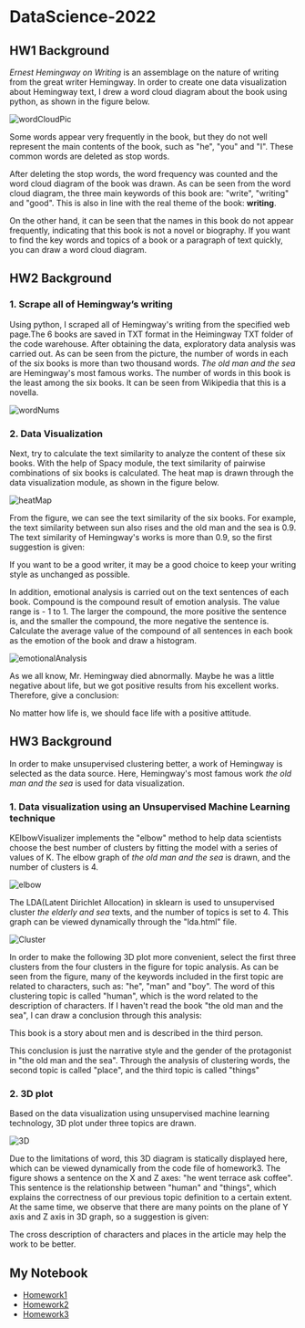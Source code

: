 # DataScience-2022

## HW1 Background
*Ernest Hemingway on Writing* is an assemblage on the nature of writing from the great writer Hemingway. In order to create one data visualization about Hemingway text, I drew a word cloud diagram about the book using python, as shown in the figure below.

![wordCloudPic](https://user-images.githubusercontent.com/96498688/151200165-7d246d24-4390-4b58-b50e-884ee52d1b77.png)

Some words appear very frequently in the book, but they do not well represent the main contents of the book, such as "he", "you" and "I". These common words are deleted as stop words.

After deleting the stop words, the word frequency was counted and the word cloud diagram of the book was drawn. As can be seen from the word cloud diagram, the three main keywords of this book are: "write", "writing" and "good". This is also in line with the real theme of the book: **writing**.

On the other hand, it can be seen that the names in this book do not appear frequently, indicating that this book is not a novel or biography. If you want to find the key words and topics of a book or a paragraph of text quickly, you can draw a word cloud diagram.

## HW2 Background
### 1. Scrape all of Hemingway’s writing
Using python, I scraped all of Hemingway's writing from the specified web page.The 6 books are saved in TXT format in the Heimingway TXT folder of the code warehouse. After obtaining the data, exploratory data analysis was carried out. As can be seen from the picture, the number of words in each of the six books is more than two thousand words. *The old man and the sea* are Hemingway's most famous works. The number of words in this book is the least among the six books. It can be seen from Wikipedia that this is a novella.

![wordNums](https://user-images.githubusercontent.com/96498688/153167170-52f0045b-e7d9-47c9-b958-7f54817276ce.png)

### 2. Data Visualization
Next, try to calculate the text similarity to analyze the content of these six books. With the help of Spacy module, the text similarity of pairwise combinations of six books is calculated. The heat map is drawn through the data visualization module, as shown in the figure below.

![heatMap](https://user-images.githubusercontent.com/96498688/153167260-e7bd2544-18a9-4bb4-801c-072f0afdac09.png)

From the figure, we can see the text similarity of the six books. For example, the text similarity between sun also rises and the old man and the sea is 0.9. The text similarity of Hemingway's works is more than 0.9, so the first suggestion is given:

If you want to be a good writer, it may be a good choice to keep your writing style as unchanged as possible.

In addition, emotional analysis is carried out on the text sentences of each book. Compound is the compound result of emotion analysis. The value range is - 1 to 1. The larger the compound, the more positive the sentence is, and the smaller the compound, the more negative the sentence is. Calculate the average value of the compound of all sentences in each book as the emotion of the book and draw a histogram.

![emotionalAnalysis](https://user-images.githubusercontent.com/96498688/153167225-f63eb12e-c326-459e-a5cd-a8c9bf410585.png)

As we all know, Mr. Hemingway died abnormally. Maybe he was a little negative about life, but we got positive results from his excellent works. Therefore, give a conclusion:

No matter how life is, we should face life with a positive attitude.

## HW3 Background
In order to make unsupervised clustering better, a work of Hemingway is selected as the data source. Here, Hemingway's most famous work *the old man and the sea* is used for data visualization.

### 1. Data visualization using an Unsupervised Machine Learning technique
KElbowVisualizer implements the "elbow" method to help data scientists choose the best number of clusters by fitting the model with a series of values of K. The elbow graph of *the old man and the sea* is drawn, and the number of clusters is 4.

![elbow](https://user-images.githubusercontent.com/96498688/154098485-da661762-c063-4ba6-86d3-2c32055d98aa.png)

The LDA(Latent Dirichlet Allocation) in sklearn is used to unsupervised cluster *the elderly and sea* texts, and the number of topics is set to 4. This graph can be viewed dynamically through the "lda.html" file.

![Cluster](https://user-images.githubusercontent.com/96498688/154098475-865e20c8-85cd-4d2e-9256-6baa79719929.jpg)

In order to make the following 3D plot more convenient, select the first three clusters from the four clusters in the figure for topic analysis. As can be seen from the figure, many of the keywords included in the first topic are related to characters, such as: "he", "man" and "boy". The word of this clustering topic is called "human", which is the word related to the description of characters. If I haven't read the book "the old man and the sea", I can draw a conclusion through this analysis:

This book is a story about men and is described in the third person.

This conclusion is just the narrative style and the gender of the protagonist in "the old man and the sea". Through the analysis of clustering words, the second topic is called "place", and the third topic is called "things"

### 2. 3D plot
Based on the data visualization using unsupervised machine learning technology, 3D plot under three topics are drawn.

![3D](https://user-images.githubusercontent.com/96498688/154098465-8b8e3a72-197f-4e6d-ba24-fdcfe38e33ea.jpg)

Due to the limitations of word, this 3D diagram is statically displayed here, which can be viewed dynamically from the code file of homework3. The figure shows a sentence on the X and Z axes: "he went terrace ask coffee". This sentence is the relationship between "human" and "things", which explains the correctness of our previous topic definition to a certain extent. At the same time, we observe that there are many points on the plane of Y axis and Z axis in 3D graph, so a suggestion is given:

The cross description of characters and places in the article may help the work to be better.


## My Notebook

* [Homework1](https://github.com/Yueyuetian1/DataScience-2022/blob/main/HW1/HWEEK1.ipynb)
* [Homework2](https://github.com/Yueyuetian1/DataScience-2022/blob/main/HW2/HWEEK2.ipynb)
* [Homework3](https://github.com/Yueyuetian1/DataScience-2022/blob/main/HW3/HWEEk3.ipynb)
